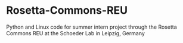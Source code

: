 # Rosetta-Commons-REU
Python and Linux code for summer intern project through the Rosetta Commons REU at the Schoeder Lab in Leipzig, Germany
